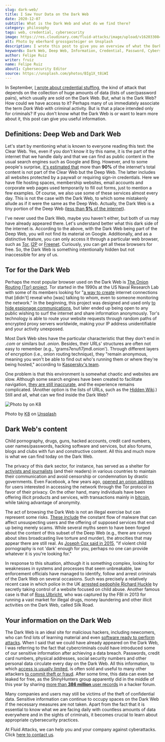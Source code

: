```yaml
---
slug: dark-web/
title: I Saw Your Data on the Dark Web
date: 2020-12-07
subtitle: What is the Dark Web and what do we find there?
category: philosophy
tags: web, credential, cybersecurity
image: https://res.cloudinary.com/fluid-attacks/image/upload/v1620330845/blog/dark-web/cover_a24zzf.webp
alt: Photo by eberhard grossgasteiger on Unsplash
description: I wrote this post to give you an overview of what the Dark Web is, how we get in, and what we can find within it.
keywords: Dark Web, Deep Web, Information, Credential, Password, Cybersecurity, Ethical Hacking, Pentesting
author: Felipe Ruiz
writer: fruiz
name: Felipe Ruiz
about1: Cybersecurity Editor
source: https://unsplash.com/photos/BIg1X_t8iWI
---
```


In September,
[I wrote about credential stuffing](../credential-stuffing/),
the kind of attack
that depends on the collection of huge amounts of data
(lists of user/password pairs),
which usually are sold on the Dark Web.
But,
what is the Dark Web?
How could we have access to it?
Perhaps many of us immediately associate the term *Dark Web*
with criminal activity.
But is that a place intended only for criminals?
If you don't know what the Dark Web is
or want to learn more about it,
this post can give you useful information.

## Definitions: Deep Web and Dark Web

Let's start by mentioning what is known to everyone
reading this text:
the Clear Web.
Yes,
even if you don't know it by this name,
it is the part of the internet
that we handle daily
and that we can find as public content
in the usual search engines such as Google and Bing.
However,
and to some people's surprise,
[it's estimated that](https://www.csoonline.com/article/3249765/what-is-the-dark-web-how-to-access-it-and-what-youll-find.html)
more than **90%** of the internet's total content
is not part of the Clear Web but the Deep Web.
The latter includes all websites protected by a paywall
or requiring sign-in credentials.
Here we have file hosting spaces,
membership websites,
email accounts and corporate web pages
used temporarily to fill out forms,
just to mention a few examples.
Of course,
we also use some of these services almost every day.
This is not the case with the Dark Web,
to which some mistakenly allude
as if it were the same as the Deep Web.
Actually,
the Dark Web is a tiny portion of the Deep Web
([less than **5%** of the internet](https://www.kaspersky.com/resource-center/threats/deep-web)).

I've never used the Dark Web,
maybe you haven't either,
but both of us may have already appeared there.
Let's understand better what this dark side of the internet is.
According to the above,
with the Dark Web being part of the Deep Web,
you will not find its material on Google.
Additionally,
and as a distinctive feature,
you can only access it through a particular web browser,
such as [Tor](https://www.torproject.org/),
[I2P](https://geti2p.net/en/)
or [Freenet](https://freenetproject.org/index.html).
Curiously,
you can get all these browsers for free.
So,
the Dark Web is something intentionally hidden
but not inaccessible for any of us.

## Tor for the Dark Web

Perhaps the most popular browser used on the Dark Web
is [The Onion Routing (Tor) project](https://www.torproject.org/).
Tor started in the 1990s
at the US Naval Research Lab
with some of its members looking for "[a way
to create](https://www.torproject.org/about/history/) internet connections
that \[didn't\] reveal who \[was\] talking to whom,
even to someone monitoring the network."
In the beginning,
this project was designed and used
only [to hide espionage communications](https://www.kaspersky.com/resource-center/threats/deep-web),
but later ended up being open to any public
wishing to surf the internet
and share information anonymously.
Tor's technology is able to route your website requests
through random paths of encrypted proxy servers worldwide,
making your IP address unidentifiable
and your activity unexposed.

Most Dark Web sites have the particular characteristic
that they don't end in *.com* or similars
but *.onion*.
Besides,
their URLs' structures are often not easy to remember
(e.g., 'grams7enufi7jmdl.onion').
Through different layers of encryption
(i.e., onion routing technique),
they "remain anonymous,
meaning you won't be able to find out who's running them
or where they're being hosted,"
according to [Kaspersky's team](https://www.kaspersky.com/resource-center/threats/deep-web).

<div>
<cta-banner
buttontxt="Read more"
link="/solutions/security-testing/"
title="Get started with Fluid Attacks' Security Testing solution right now"
/>
</div>

One problem is that
this environment is somewhat chaotic
and websites are slow.
Although some search engines have been created to facilitate navigation,
[they are still inaccurate](https://www.csoonline.com/article/3249765/what-is-the-dark-web-how-to-access-it-and-what-youll-find.html),
and the experience remains complicated.
(Another option is the lists of URLs,
such as the [Hidden Wiki](https://thehiddenwiki.org/).)
Still and all,
what can we find inside the Dark Web?

<div class="imgblock">

![Photo by on K8](https://res.cloudinary.com/fluid-attacks/image/upload/v1620330844/blog/dark-web/onion_t47cb4.webp)

<div class="title">

Photo by [K8](https://unsplash.com/@k8_iv)
on [Unsplash](https://unsplash.com/photos/0_fkPHulv-M)

</div>

</div>

## Dark Web's content

Child pornography,
drugs, guns, hacked accounts,
credit card numbers, user names/passwords,
hacking software and services,
but also forums,
blogs and clubs with fun and constructive content.
All this and much more is what we can find today
on the Dark Web.

The privacy of this dark sector,
for instance,
has served as a shelter for [activists and journalists](https://www.paconsulting.com/insights/why-the-dark-web-is-becoming-a-cyber-security-nightmare-for-businesses/)
(and their readers)
in various countries
to maintain their communication
and avoid censorship or condemnation
by drastic governments.
Even Facebook,
a few years ago,
[opened an onion address](https://en.wikipedia.org/wiki/Facebookcorewwwi.onion)
for users interested in accessing the network
through the Tor protocol
in favor of their privacy.
On the other hand,
many individuals have been offering illicit products and services,
with transactions mainly in [bitcoin](https://bitcoin.org/en/),
while taking advantage of anonymity.

The act of browsing the Dark Web is not an illegal exercise
but can represent some risks.
[These include](https://www.kaspersky.com/resource-center/threats/deep-web)
the constant flow of malware
that can affect unsuspecting users
and the offering of supposed services
that end up being merely scams.
While several myths seem to have been forged
about the content of this subset of the Deep Web
(e.g., there are rumors about sites broadcasting live torture and murder),
the atrocities that may appear there are still real.
As [Joseph Cox said in 2015](https://www.vice.com/en/article/vvbw8b/the-real-dark-web-doesnt-exist),
"if violent child pornography is not 'dark' enough for you,
perhaps no one can provide whatever it is you're looking for."

In response to this situation,
although it is something complex,
looking for weaknesses in systems and processes
that seem unbreakable,
law enforcement officials have managed to identify,
follow and arrest criminals of the Dark Web
on several occasions.
Such was precisely a relatively recent case
in which police in the UK [arrested pedophile Richard Huckle](https://www.the-sun.com/lifestyle/tech/271948/what-is-the-dark-web-drugs-and-guns-to-the-chloe-ayling-kidnapping-a-look-inside-the-encrypted-network/)
by secretly taking control of a website
focused on child abuse.
Another famous case is that of [Ross Ulbricht](https://en.wikipedia.org/wiki/Ross_Ulbricht),
who was captured by the FBI in 2013
for running a vast market for illegal drugs,
money laundering and other illicit activities
on the Dark Web,
called Silk Road.

## Your information on the Dark Web

The Dark Web is an ideal site for malicious hackers,
including newcomers,
who can find lots of learning material
and even [software ready to perform attacks](https://www.paconsulting.com/insights/why-the-dark-web-is-becoming-a-cyber-security-nightmare-for-businesses/).
When I said that
we could have already appeared on the Dark Web,
I was referring to the fact
that cybercriminals could have introduced
some of our sensitive information
after achieving a data breach.
Passwords, credit card numbers, physical addresses,
social security numbers and other personal data
circulate every day on the Dark Web.
All this information,
to which [access is usually limited](https://www.csoonline.com/article/3322134/10-things-you-should-know-about-dark-web-websites.html),
is often sold and useful to many other attackers
[to commit theft or fraud](https://medium.com/swlh/keeping-your-business-safe-from-the-dark-web-b583f421705e).
After some time,
this data can even be leaked for free,
as the ShinyHunters group apparently did
in the middle of this year
by sharing [more than **386 million** user records](https://www.bleepingcomputer.com/news/security/hacker-leaks-386-million-user-records-from-18-companies-for-free/)
in a hacker forum.

Many companies and users may still be victims
of the theft of confidential data.
Sensitive information can continue to occupy spaces
on the Dark Web
if the necessary measures are not taken.
Apart from the fact
that it is essential to know
what we are facing daily
with countless amounts of data everywhere
and in the sights of criminals,
it becomes crucial to learn about appropriate cybersecurity practices.

At Fluid Attacks,
we can help you and your company against cyberattacks.
Click [here to contact us](../../contact-us/).
